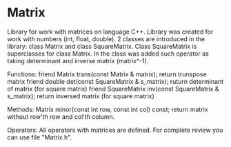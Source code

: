 # Matrix
Library for work with matrices on language C++.
Library was created for work with numbers (int, float, double).
2 classes are introduced in the library: 
  class Matrix  and class SquareMatrix.
Class SquareMatrix is superclasses for class Matrix.
In the class was added such operator as taking determinant and inverse matrix (matrix^-1).

Functions:
friend Matrix trans(const Matrix & matrix);                     return trunspose matrix
friend double det(const SquareMatrix & s_matrix);               ruturn determinant of matrix (for square matrix)
friend SquareMatrix inv(const SquareMatrix & s_matrix);         return inversed matrix (for square matrix)

Methods:
Matrix minor(const int row, const int col) const;           return matrix without row'th row and col'th column.

Operators:
All operators with matrices are defined. For complete review you can use file "Matrix.h".

